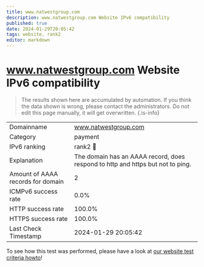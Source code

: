 ```yaml
---
title: www.natwestgroup.com
description: www.natwestgroup.com Website IPv6 compatibility
published: true
date: 2024-01-29T20:05:42
tags: website, rank2
editor: markdown
---
```


# www.natwestgroup.com Website IPv6 compatibility

> The results shown here are accumulated by automation. If you think the data shown is wrong, please contact the administrators. 
> Do not edit this page manually, it will get overwritten.
{.is-info}


|   |   |
| - | - |
| Domainname | www.natwestgroup.com
| Category | payment |
| IPv6 ranking | rank2 :2nd_place_medal: |
| Explanation | The domain has an AAAA record, does respond to http and https but not to ping. |
| Amount of AAAA records for domain | 2 |
| ICMPv6 success rate | 0.0%|
| HTTP success rate | 100.0% |
| HTTPS success rate | 100.0% |
| Last Check Timestamp | 2024-01-29 20:05:42 |

To see how this test was performed, please have a look at [our website test criteria howto](/howto/testcriteria/website)!

